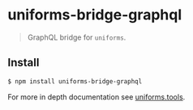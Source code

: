 # uniforms-bridge-graphql

> GraphQL bridge for `uniforms`.

## Install

```sh
$ npm install uniforms-bridge-graphql
```

For more in depth documentation see [uniforms.tools](https://uniforms.tools).
